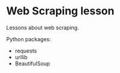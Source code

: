 # Web Scraping lesson

Lessons about web scraping.  

Python packages:
- requests
- urllib
- BeautifulSoup


